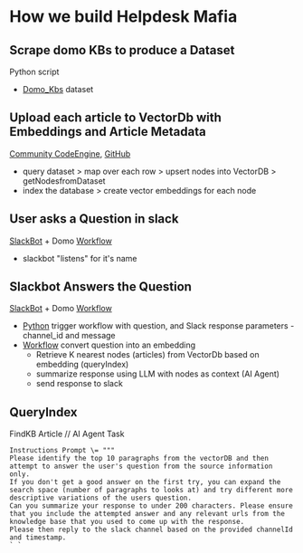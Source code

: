 # How we build Helpdesk Mafia

## Scrape domo KBs to produce a Dataset
Python script

* [Domo\_Kbs](https://domo-community.domo.com/datasources/04c1574e-c8be-4721-9846-c6ffa491144b/details/overview) dataset

## Upload each article to VectorDb with Embeddings and Article Metadata

[Community CodeEngine](https://domo-community.domo.com/codeengine/9a2f8f7a-b0bd-49d6-8bc7-641453b3df24), [GitHub](https://github.com/jaewilson07/domo-collab/blob/main/codeengine/VectorDB%20Functions.js)

* query dataset \> map over each row \> upsert nodes into VectorDB \> getNodesfromDataset  
* index the database \> create vector embeddings for each node

## User asks a Question in slack

[SlackBot](https://github.com/jaewilson07/domo-collab/blob/main/ai/implementations/HelpdeskMafia.py) \+ Domo [Workflow](https://domo-community.domo.com/workflows/models/48707704-213c-4c82-8a7d-69505b50a8de)

* slackbot "listens" for it's name

## Slackbot Answers the Question

[SlackBot](https://github.com/jaewilson07/domo-collab/blob/main/ai/implementations/HelpdeskMafia.py) \+ Domo [Workflow](https://domo-community.domo.com/workflows/models/48707704-213c-4c82-8a7d-69505b50a8de)

* [Python](https://github.com/jaewilson07/domo-collab/blob/main/ai/implementations/HelpdeskMafia.py#L44) trigger workflow with question, and Slack response parameters \- channel\_id and message  
* [Workflow](https://domo-community.domo.com/workflows/models/48707704-213c-4c82-8a7d-69505b50a8de) convert question into an embedding  
  * Retrieve K nearest nodes (articles) from VectorDb based on embedding (queryIndex)  
  * summarize response using LLM with nodes as context (AI Agent)  
  * send response to slack

## QueryIndex  

FindKB Article // AI Agent Task
```
Instructions Prompt \= """  
Please identify the top 10 paragraphs from the vectorDB and then attempt to answer the user's question from the source information only.  
If you don't get a good answer on the first try, you can expand the search space (number of paragraphs to looks at) and try different more descriptive variations of the users question.  
Can you summarize your response to under 200 characters. Please ensure that you include the attempted answer and any relevant urls from the knowledge base that you used to come up with the response.  
Please then reply to the slack channel based on the provided channelId and timestamp.  
` `
